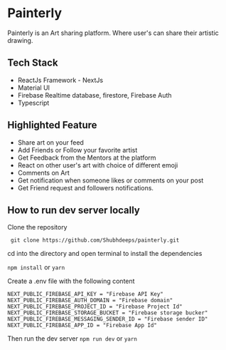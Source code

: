 # Painterly

Painterly is an Art sharing platform. Where user's can share their artistic drawing.

## Tech Stack

- ReactJs Framework - NextJs
- Material UI
- Firebase Realtime database, firestore, Firebase Auth
- Typescript

## Highlighted Feature

- Share art on your feed
- Add Friends or Follow your favorite artist
- Get Feedback from the Mentors at the platform
- React on other user's art with choice of different emoji
- Comments on Art
- Get notification when someone likes or comments on your post
- Get Friend request and followers notifications.

## How to run dev server locally

Clone the repository

```
 git clone https://github.com/Shubhdeeps/painterly.git
```

cd into the directory and open terminal to install the dependencies

`npm install` or `yarn`

Create a .env file with the following content

```
NEXT_PUBLIC_FIREBASE_API_KEY = "Firebase API Key"
NEXT_PUBLIC_FIREBASE_AUTH_DOMAIN = "Firebase domain"
NEXT_PUBLIC_FIREBASE_PROJECT_ID = "Firebase Project Id"
NEXT_PUBLIC_FIREBASE_STORAGE_BUCKET = "Firebase storage bucker"
NEXT_PUBLIC_FIREBASE_MESSAGING_SENDER_ID = "Firebase sender ID"
NEXT_PUBLIC_FIREBASE_APP_ID = "Firebase App Id"
```

Then run the dev server
`npm run dev` or `yarn`
